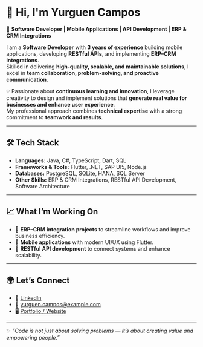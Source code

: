 # 👋 Hi, I'm Yurguen Campos  

🚀 **Software Developer | Mobile Applications | API Development | ERP & CRM Integrations**  

I am a **Software Developer** with **3 years of experience** building mobile applications, developing **RESTful APIs**, and implementing **ERP–CRM integrations**.  
Skilled in delivering **high-quality, scalable, and maintainable solutions**, I excel in **team collaboration, problem-solving, and proactive communication**.  

💡 Passionate about **continuous learning and innovation**, I leverage creativity to design and implement solutions that **generate real value for businesses and enhance user experience**.  
My professional approach combines **technical expertise** with a strong commitment to **teamwork and results**.  

---

## 🛠️ Tech Stack
- **Languages:** Java, C#, TypeScript, Dart, SQL  
- **Frameworks & Tools:** Flutter, .NET, SAP UI5, Node.js  
- **Databases:** PostgreSQL, SQLite, HANA, SQL Server  
- **Other Skills:** ERP & CRM Integrations, RESTful API Development, Software Architecture  

---

## 📈 What I’m Working On
- 🚗 **ERP–CRM integration projects** to streamline workflows and improve business efficiency.  
- 📱 **Mobile applications** with modern UI/UX using Flutter.  
- 🔗 **RESTful API development** to connect systems and enhance scalability.  

---

## 🌍 Let’s Connect
- 💼 [LinkedIn](https://www.linkedin.com/)  
- 📧 yurguen.campos@example.com  
- 🖥️ [Portfolio / Website](https://example.com)  

---
✨ *“Code is not just about solving problems — it’s about creating value and empowering people.”*


<!--
**yurguencs25/yurguencs25** is a ✨ _special_ ✨ repository because its `README.md` (this file) appears on your GitHub profile.

Here are some ideas to get you started:

- 🔭 I’m currently working on ...
- 🌱 I’m currently learning ...
- 👯 I’m looking to collaborate on ...
- 🤔 I’m looking for help with ...
- 💬 Ask me about ...
- 📫 How to reach me: ...
- 😄 Pronouns: ...
- ⚡ Fun fact: ...
-->
